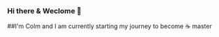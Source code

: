 ### Hi there & Weclome 👋

##I'm Colm and I am currently starting my journey to become :coffee: master


